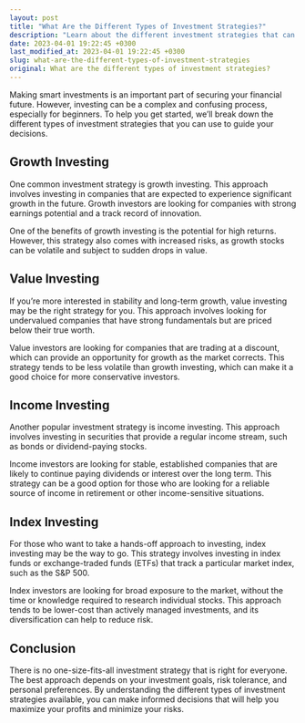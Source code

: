 ```yaml
---
layout: post
title: "What Are the Different Types of Investment Strategies?"
description: "Learn about the different investment strategies that can help you maximize your profits and minimize your risks."
date: 2023-04-01 19:22:45 +0300
last_modified_at: 2023-04-01 19:22:45 +0300
slug: what-are-the-different-types-of-investment-strategies
original: What are the different types of investment strategies?
---
```

Making smart investments is an important part of securing your financial future. However, investing can be a complex and confusing process, especially for beginners. To help you get started, we’ll break down the different types of investment strategies that you can use to guide your decisions.

## Growth Investing

One common investment strategy is growth investing. This approach involves investing in companies that are expected to experience significant growth in the future. Growth investors are looking for companies with strong earnings potential and a track record of innovation.

One of the benefits of growth investing is the potential for high returns. However, this strategy also comes with increased risks, as growth stocks can be volatile and subject to sudden drops in value.

## Value Investing

If you’re more interested in stability and long-term growth, value investing may be the right strategy for you. This approach involves looking for undervalued companies that have strong fundamentals but are priced below their true worth.

Value investors are looking for companies that are trading at a discount, which can provide an opportunity for growth as the market corrects. This strategy tends to be less volatile than growth investing, which can make it a good choice for more conservative investors.

## Income Investing

Another popular investment strategy is income investing. This approach involves investing in securities that provide a regular income stream, such as bonds or dividend-paying stocks.

Income investors are looking for stable, established companies that are likely to continue paying dividends or interest over the long term. This strategy can be a good option for those who are looking for a reliable source of income in retirement or other income-sensitive situations.

## Index Investing

For those who want to take a hands-off approach to investing, index investing may be the way to go. This strategy involves investing in index funds or exchange-traded funds (ETFs) that track a particular market index, such as the S&P 500.

Index investors are looking for broad exposure to the market, without the time or knowledge required to research individual stocks. This approach tends to be lower-cost than actively managed investments, and its diversification can help to reduce risk.

## Conclusion

There is no one-size-fits-all investment strategy that is right for everyone. The best approach depends on your investment goals, risk tolerance, and personal preferences. By understanding the different types of investment strategies available, you can make informed decisions that will help you maximize your profits and minimize your risks.